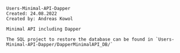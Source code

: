     Users-Minimal-API-Dapper
    Created: 24.08.2022
    Created by: Andreas Kowol
 
    Minimal API including Dapper

    The SQL project to restore the database can be found in `Users-Minimal-API-Dapper/DapperMinimalAPI_DB/`
